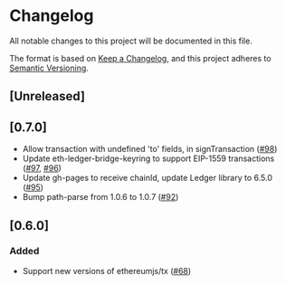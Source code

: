 # Changelog

All notable changes to this project will be documented in this file.

The format is based on [Keep a Changelog](https://keepachangelog.com/en/1.0.0/),
and this project adheres to [Semantic Versioning](https://semver.org/spec/v2.0.0.html).

## [Unreleased]

## [0.7.0]

- Allow transaction with undefined 'to' fields, in signTransaction ([#98](https://github.com/MetaMask/eth-ledger-bridge-keyring/pull/98))
- Update eth-ledger-bridge-keyring to support EIP-1559 transactions ([#97](https://github.com/MetaMask/eth-ledger-bridge-keyring/pull/97), [#96](https://github.com/MetaMask/eth-ledger-bridge-keyring/pull/96))
- Update gh-pages to receive chainId, update Ledger library to 6.5.0 ([#95](https://github.com/MetaMask/eth-ledger-bridge-keyring/pull/95))
- Bump path-parse from 1.0.6 to 1.0.7 ([#92](https://github.com/MetaMask/eth-ledger-bridge-keyring/pull/92))

## [0.6.0]

### Added

- Support new versions of ethereumjs/tx ([#68](https://github.com/MetaMask/eth-ledger-bridge-keyring/pull/68))
